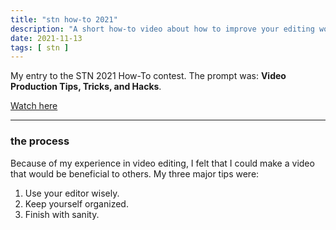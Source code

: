 ```yaml
---
title: "stn how-to 2021"
description: "A short how-to video about how to improve your editing workflow."
date: 2021-11-13
tags: [ stn ]
---
```

My entry to the STN 2021 How-To contest. The prompt was: **Video Production Tips, Tricks, and Hacks**.

[Watch here](https://youtu.be/naHeEzfsAnM)

<hr>

### the process
Because of my experience in video editing, I felt that I could make a video that would be beneficial to others. My three major tips were:
1. Use your editor wisely.
2. Keep yourself organized.
3. Finish with sanity.